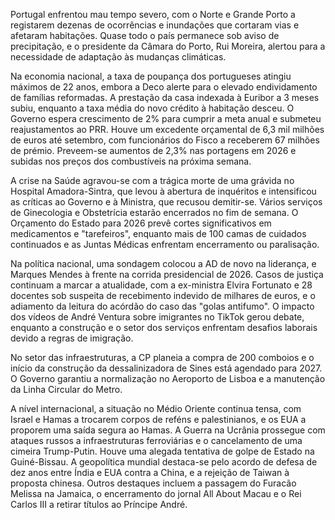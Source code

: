  Portugal enfrentou mau tempo severo, com o Norte e Grande Porto a registarem dezenas de ocorrências e inundações que cortaram vias e afetaram habitações. Quase todo o país permanece sob aviso de precipitação, e o presidente da Câmara do Porto, Rui Moreira, alertou para a necessidade de adaptação às mudanças climáticas.

Na economia nacional, a taxa de poupança dos portugueses atingiu máximos de 22 anos, embora a Deco alerte para o elevado endividamento de famílias reformadas. A prestação da casa indexada à Euribor a 3 meses subiu, enquanto a taxa média do novo crédito à habitação desceu. O Governo espera crescimento de 2% para cumprir a meta anual e submeteu reajustamentos ao PRR. Houve um excedente orçamental de 6,3 mil milhões de euros até setembro, com funcionários do Fisco a receberem 67 milhões de prémio. Preveem-se aumentos de 2,3% nas portagens em 2026 e subidas nos preços dos combustíveis na próxima semana.

A crise na Saúde agravou-se com a trágica morte de uma grávida no Hospital Amadora-Sintra, que levou à abertura de inquéritos e intensificou as críticas ao Governo e à Ministra, que recusou demitir-se. Vários serviços de Ginecologia e Obstetrícia estarão encerrados no fim de semana. O Orçamento do Estado para 2026 prevê cortes significativos em medicamentos e "tarefeiros", enquanto mais de 100 camas de cuidados continuados e as Juntas Médicas enfrentam encerramento ou paralisação.

Na política nacional, uma sondagem colocou a AD de novo na liderança, e Marques Mendes à frente na corrida presidencial de 2026. Casos de justiça continuam a marcar a atualidade, com a ex-ministra Elvira Fortunato e 28 docentes sob suspeita de recebimento indevido de milhares de euros, e o adiamento da leitura do acórdão do caso das "golas antifumo". O impacto dos vídeos de André Ventura sobre imigrantes no TikTok gerou debate, enquanto a construção e o setor dos serviços enfrentam desafios laborais devido a regras de imigração.

No setor das infraestruturas, a CP planeia a compra de 200 comboios e o início da construção da dessalinizadora de Sines está agendado para 2027. O Governo garantiu a normalização no Aeroporto de Lisboa e a manutenção da Linha Circular do Metro.

A nível internacional, a situação no Médio Oriente continua tensa, com Israel e Hamas a trocarem corpos de reféns e palestinianos, e os EUA a proporem uma saída segura ao Hamas. A Guerra na Ucrânia prossegue com ataques russos a infraestruturas ferroviárias e o cancelamento de uma cimeira Trump-Putin. Houve uma alegada tentativa de golpe de Estado na Guiné-Bissau. A geopolítica mundial destaca-se pelo acordo de defesa de dez anos entre Índia e EUA contra a China, e a rejeição de Taiwan à proposta chinesa. Outros destaques incluem a passagem do Furacão Melissa na Jamaica, o encerramento do jornal All About Macau e o Rei Carlos III a retirar títulos ao Príncipe André.